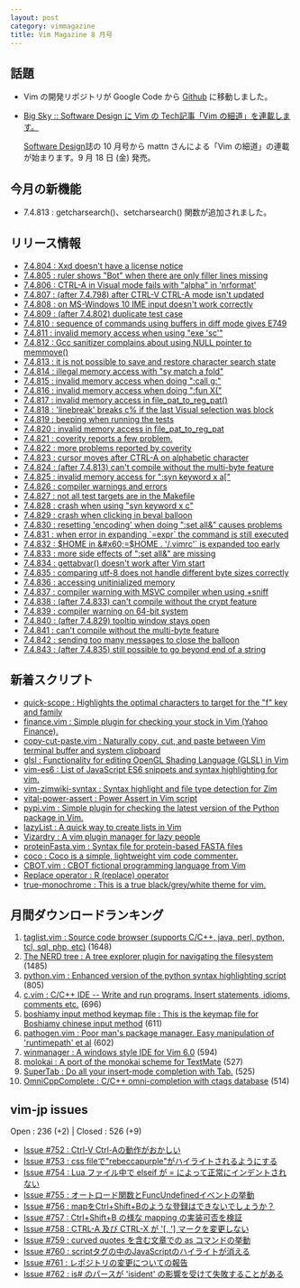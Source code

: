```yaml
---
layout: post
category: vimmagazine
title: Vim Magazine 8 月号
---
```


## 話題

- Vim の開発リポジトリが Google Code から [Github](https://github.com/vim/vim) に移動しました。

- [Big Sky :: Software Design に Vim の Tech記事「Vim の細道」を連載します。](http://mattn.kaoriya.net/software/vim/20150820112724.html)

  [Software Design](http://gihyo.jp/magazine/SD)誌の 10 月号から mattn さんによる「Vim の細道」の連載が始まります。9 月 18 日 (金) 発売。

## 今月の新機能

- 7.4.813 : getcharsearch()、setcharsearch() 関数が追加されました。

## リリース情報

- [7.4.804 : Xxd doesn't have a license notice](https://github.com/vim/vim/commit/43fe32900c12fea5f9e15ee94ac850e95ec73188)
- [7.4.805 : ruler shows "Bot" when there are only filler lines missing](https://github.com/vim/vim/commit/29bc9db36e41cb519dca9381cc29a3fc1ff02106)
- [7.4.806 : CTRL-A in Visual mode fails with "alpha" in 'nrformat'](https://github.com/vim/vim/commit/cc218ab3caf983a0dcd3399beb8e1ecfcf0dd25d)
- [7.4.807 : (after 7.4.798) after CTRL-V CTRL-A mode isn't updated](https://github.com/vim/vim/commit/0bbcb5c8efbfe5f1568f56b24ffd222d915916f6)
- [7.4.808 : on MS-Windows 10 IME input doesn't work correctly](https://github.com/vim/vim/commit/bb86ebb0ef5f4013852ef86023060585d9a5f10a)
- [7.4.809 : (after 7.4.802) duplicate test case](https://github.com/vim/vim/commit/75e641354645b62fbf171231ebf71f046489cf17)
- [7.4.810 : sequence of commands using buffers in diff mode gives E749](https://github.com/vim/vim/commit/9dd33af4baf5fd7d3a7a779d8363834b38804946)
- [7.4.811 : invalid memory access when using "exe 'sc'"](https://github.com/vim/vim/commit/204b93f95831454e6924acf30b16fd4bdfda0d14)
- [7.4.812 : Gcc sanitizer complains about using NULL pointer to memmove()](https://github.com/vim/vim/commit/fbd302ff38624abdec64980f4a19379d20a6e6c6)
- [7.4.813 : it is not possible to save and restore character search state](https://github.com/vim/vim/commit/dbd24b59678dd976b2ad356451e248a6e8b8bd8b)
- [7.4.814 : illegal memory access with "sy match a fold"](https://github.com/vim/vim/commit/382197865ca8353a3d6681a364f95bda6aed95ec)
- [7.4.815 : invalid memory access when doing ":call g:"](https://github.com/vim/vim/commit/73627d0bd43e63a67995ab1c826f1cec4ed22560)
- [7.4.816 : invalid memory access when doing ":fun X("](https://github.com/vim/vim/commit/dd8a5286e191d23410c5970a0f17f01c7ff1211b)
- [7.4.817 : invalid memory access in file&#x5f;pat&#x5f;to&#x5f;reg&#x5f;pat()](https://github.com/vim/vim/commit/2288afed428d29ce2e464964df4c5a757281e70e)
- [7.4.818 : 'linebreak' breaks c% if the last Visual selection was block](https://github.com/vim/vim/commit/89c17c02cac7594c6bb85900d73b1dc70aa78306)
- [7.4.819 : beeping when running the tests](https://github.com/vim/vim/commit/901e58c243ef4363bb2c13b2c96c7b0acd45e6d1)
- [7.4.820 : invalid memory access in file&#x5f;pat&#x5f;to&#x5f;reg&#x5f;pat](https://github.com/vim/vim/commit/8fee878fe277ec1b1b833ba6e5db679151f7982f)
- [7.4.821 : coverity reports a few problem.](https://github.com/vim/vim/commit/bd8539aac385d265d41da2e8ab59d7b9c3694557)
- [7.4.822 : more problems reported by coverity](https://github.com/vim/vim/commit/cde885473099296c4837de261833f48b24caf87c)
- [7.4.823 : cursor moves after CTRL-A on alphabetic character](https://github.com/vim/vim/commit/25c2f6783a9d5f15e062bd5b085abe7deb121152)
- [7.4.824 : (after 7.4.813) can't compile without the multi-byte feature](https://github.com/vim/vim/commit/8e8b486727a473fa21dccde3ec4541f7ee70c2f4)
- [7.4.825 : invalid memory access for ":syn keyword x a\["](https://github.com/vim/vim/commit/1560d07045d416d0abf9731c43c28925f61515b6)
- [7.4.826 : compiler warnings and errors](https://github.com/vim/vim/commit/3cfd5289ca1135f116e7ece9cdadef51493ca02b)
- [7.4.827 : not all test targets are in the Makefile](https://github.com/vim/vim/commit/8cba8ba3e026c12a5294a1260dbfea9c0d8fe7eb)
- [7.4.828 : crash when using "syn keyword x c"](https://github.com/vim/vim/commit/670acbc70f371409b46b722bd9a1166e53574f42)
- [7.4.829 : crash when clicking in beval balloon](https://github.com/vim/vim/commit/7fb7d34caf5f45289212987123baac4ce5a0d38c)
- [7.4.830 : resetting 'encoding' when doing ":set all&" causes problems](https://github.com/vim/vim/commit/b341dda575899458f7075614dcedf0a80ee9d080)
- [7.4.831 : when error in expanding &#x60;=expr&#x60; the command is still executed](https://github.com/vim/vim/commit/3f188935ec4db5117c4a64cc3f71219175624745)
- [7.4.832 : $HOME in &#x60;=$HOME . '/.vimrc'&#x60; is expanded too early](https://github.com/vim/vim/commit/be83b73ddb2ee8297037166d243f72e3423a3ce3)
- [7.4.833 : more side effects of ":set all&" are missing](https://github.com/vim/vim/commit/e68c25c677167bb90ac5ec77038e340c730b6567)
- [7.4.834 : gettabvar() doesn't work after Vim start](https://github.com/vim/vim/commit/7e47d1ac6a9ae0e5a7167aa34ff651a9c39c1641)
- [7.4.835 : comparing utf-8 does not handle different byte sizes correctly](https://github.com/vim/vim/commit/f6470c288cb6f8efd60a507baf2c070f9d209ae6)
- [7.4.836 : accessing unitinialized memory](https://github.com/vim/vim/commit/0a38dd29d6f65aa601162542a5ab0ba7f308fc8e)
- [7.4.837 : compiler warning with MSVC compiler when using +sniff](https://github.com/vim/vim/commit/80ce282107849ef1a0e9b8a3be26c59c211b0957)
- [7.4.838 : (after 7.4.833) can't compile without the crypt feature](https://github.com/vim/vim/commit/8060687905bdadc46abb68ee6d40e5660e352297)
- [7.4.839 : compiler warning on 64-bit system](https://github.com/vim/vim/commit/6ed535dbc0981d328c02e139d6505207cbef4835)
- [7.4.840 : (after 7.4.829) tooltip window stays open](https://github.com/vim/vim/commit/8e5f5b47c2198ffa4161c21a4140eaa9bed46f37)
- [7.4.841 : can't compile without the multi-byte feature](https://github.com/vim/vim/commit/5ea87a04964b0ccd017380b8247d04d2a69f6062)
- [7.4.842 : sending too many messages to close the balloon](https://github.com/vim/vim/commit/5ea87a04964b0ccd017380b8247d04d2a69f6062)
- [7.4.843 : (after 7.4.835) still possible to go beyond end of a string](https://github.com/vim/vim/commit/d43f0951bca162d4491d57df9277b5dbc462944f)

## 新着スクリプト

- [quick-scope : Highlights the optimal characters to target for the "f" key and family](http://www.vim.org/scripts/script.php?script_id=5226)
- [finance.vim : Simple plugin for checking your stock in Vim (Yahoo Finance).](http://www.vim.org/scripts/script.php?script_id=5227)
- [copy-cut-paste.vim : Naturally copy, cut, and paste between Vim terminal buffer and system clipboard](http://www.vim.org/scripts/script.php?script_id=5228)
- [glsl : Functionality for editing OpenGL Shading Language (GLSL) in Vim](http://www.vim.org/scripts/script.php?script_id=5229)
- [vim-es6 : List of JavaScript ES6 snippets and syntax highlighting for vim.](http://www.vim.org/scripts/script.php?script_id=5230)
- [vim-zimwiki-syntax : Syntax highlight and file type detection for Zim](http://www.vim.org/scripts/script.php?script_id=5231)
- [vital-power-assert : Power Assert in Vim script](http://www.vim.org/scripts/script.php?script_id=5232)
- [pypi.vim : Simple plugin for checking the latest version of the Python package in Vim.](http://www.vim.org/scripts/script.php?script_id=5233)
- [lazyList : A quick way to create lists in Vim](http://www.vim.org/scripts/script.php?script_id=5234)
- [Vizardry :  A vim plugin manager for lazy people](http://www.vim.org/scripts/script.php?script_id=5235)
- [proteinFasta.vim : Syntax file for protein-based FASTA files](http://www.vim.org/scripts/script.php?script_id=5236)
- [coco : Coco is a simple, lightweight vim code commenter.](http://www.vim.org/scripts/script.php?script_id=5237)
- [CBOT.vim : CBOT fictional programming language from Vim](http://www.vim.org/scripts/script.php?script_id=5238)
- [Replace operator : R (replace) operator](http://www.vim.org/scripts/script.php?script_id=5239)
- [true-monochrome : This is a true black/grey/white theme for vim.](http://www.vim.org/scripts/script.php?script_id=5240)

## 月間ダウンロードランキング

1. [taglist.vim : Source code browser (supports C/C++, java, perl, python, tcl, sql, php, etc)](http://www.vim.org/scripts/script.php?script_id=273) (1648)
2. [The NERD tree : A tree explorer plugin for navigating the filesystem](http://www.vim.org/scripts/script.php?script_id=1658) (1485)
3. [python.vim : Enhanced version of the python syntax highlighting script](http://www.vim.org/scripts/script.php?script_id=790) (805)
4. [c.vim : C/C++ IDE --  Write and run programs. Insert statements, idioms, comments etc.](http://www.vim.org/scripts/script.php?script_id=213) (696)
5. [boshiamy input method keymap file : This is the keymap file for Boshiamy chinese input method](http://www.vim.org/scripts/script.php?script_id=4393) (611)
6. [pathogen.vim : Poor man's package manager. Easy manipulation of 'runtimepath' et al](http://www.vim.org/scripts/script.php?script_id=2332) (602)
7. [winmanager : A windows style IDE for Vim 6.0](http://www.vim.org/scripts/script.php?script_id=95) (594)
8. [molokai : A port of the monokai scheme for TextMate](http://www.vim.org/scripts/script.php?script_id=2340) (527)
9. [SuperTab : Do all your insert-mode completion with Tab.](http://www.vim.org/scripts/script.php?script_id=1643) (525)
10. [OmniCppComplete : C/C++ omni-completion with ctags database](http://www.vim.org/scripts/script.php?script_id=1520) (514)

## vim-jp issues

Open : 236 (+2) | Closed : 526 (+9)

- [Issue #752 : Ctrl-V Ctrl-Aの動作がおかしい](https://github.com/vim-jp/issues/issues/752)
- [Issue #753 : css fileで"rebeccapurple"がハイライトされるようにする](https://github.com/vim-jp/issues/issues/753)
- [Issue #754 : Lua ファイル中で elseif が = によって正常にインデントされない](https://github.com/vim-jp/issues/issues/754)
- [Issue #755 : オートロード関数とFuncUndefinedイベントの挙動](https://github.com/vim-jp/issues/issues/755)
- [Issue #756 : mapをCtrl+Shift+Bのような登録はできないでしょうか？](https://github.com/vim-jp/issues/issues/756)
- [Issue #757 : Ctrl+Shift+B の様な mapping の実装可否を検証](https://github.com/vim-jp/issues/issues/757)
- [Issue #758 : CTRL-A 及び CTRL-X が '\[, '\] マークを変更しない](https://github.com/vim-jp/issues/issues/758)
- [Issue #759 : curved quotes を含む文章での as コマンドの挙動](https://github.com/vim-jp/issues/issues/759)
- [Issue #760 : scriptタグの中のJavaScriptのハイライトが消える](https://github.com/vim-jp/issues/issues/760)
- [Issue #761 : レポジトリの変更についての報告](https://github.com/vim-jp/issues/issues/761)
- [Issue #762 : is# のパースが 'isident' の影響を受けて失敗することがある](https://github.com/vim-jp/issues/issues/762)

